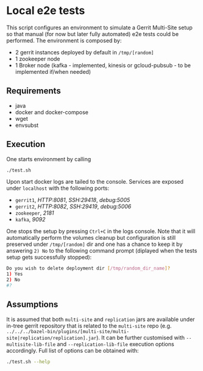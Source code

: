 # Local e2e tests

This script configures an environment to simulate a Gerrit Multi-Site setup so
that manual (for now but later fully automated) e2e tests could be performed.
The environment is composed by:
* 2 gerrit instances deployed by default in `/tmp/[random]`
* 1 zookeeper node
* 1 Broker node (kafka - implemented, kinesis or gcloud-pubsub - to be implemented
  if/when needed)

## Requirements

- java
- docker and docker-compose
- wget
- envsubst

## Execution

One starts environment by calling

```bash
./test.sh
```

Upon start docker logs are tailed to the console.
Services are exposed under `localhost` with the following ports:
* `gerrit1`, *HTTP:8081*, *SSH:29418*, *debug:5005*
* `gerrit2`, *HTTP:8082*, *SSH:29419*, *debug:5006*
* `zookeeper`, *2181*
* `kafka`, *9092*

One stops the setup by pressing `Ctrl+C` in the logs console. Note that
it will automatically perform the volumes cleanup but configuration is
still preserved under `/tmp/[random]` dir and one has a chance to keep it
by answering `2) No` to the following command prompt (diplayed when the
tests setup gets successfully stopped):

```bash
Do you wish to delete deployment dir [/tmp/random_dir_name]?
1) Yes
2) No
#?
```

## Assumptions

It is assumed that both `multi-site` and `replication` jars are available
under in-tree gerrit repository that is related to the `multi-site` repo (e.g.
`../../../bazel-bin/plugins/[multi-site/multi-site|replication/replication].jar`).
It can be further customised with `--multisite-lib-file` and `--replication-lib-file`
execution options accordingly. Full list of options can be obtained with:

```bash
./test.sh --help
```
